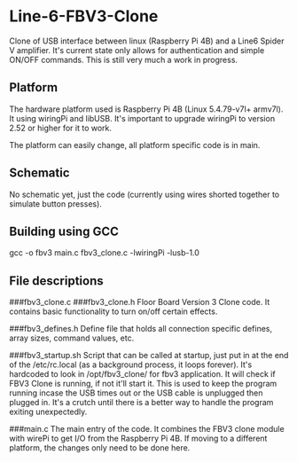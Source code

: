 # Line-6-FBV3-Clone
Clone of USB interface between linux (Raspberry Pi 4B) and a Line6 Spider V amplifier. 
It's current state only allows for authentication and simple ON/OFF commands. 
This is still very much a work in progress.

## Platform
The hardware platform used is Raspberry Pi 4B (Linux 5.4.79-v7l+ armv7l).  
It using wiringPi and libUSB.  It's important to upgrade wiringPi to version 2.52 or higher for it to work.

The platform can easily change, all platform specific code is in main.  

## Schematic 
No schematic yet, just the code (currently using wires shorted together to simulate button presses).

## Building using GCC
gcc -o fbv3 main.c fbv3_clone.c -lwiringPi -lusb-1.0

## File descriptions
###fbv3_clone.c
###fbv3_clone.h
Floor Board Version 3 Clone code.
It contains basic functionality to turn on/off certain effects.

###fbv3_defines.h
Define file that holds all connection specific defines, array sizes, command values, etc.

###fbv3_startup.sh
Script that can be called at startup, just put in at the end of the /etc/rc.local (as a background process, it loops forever).
It's hardcoded to look in /opt/fbv3_clone/ for fbv3 application.
It will check if FBV3 Clone is running, if not it'll start it.
This is used to keep the program running incase the USB times out or the USB cable is unplugged then plugged in.
It's a crutch until there is a better way to handle the program exiting unexpectedly.  

###main.c
The main entry of the code.  It combines the FBV3 clone module with wirePi to get I/O from the Raspberry Pi 4B.
If moving to a different platform, the changes only need to be done here.






